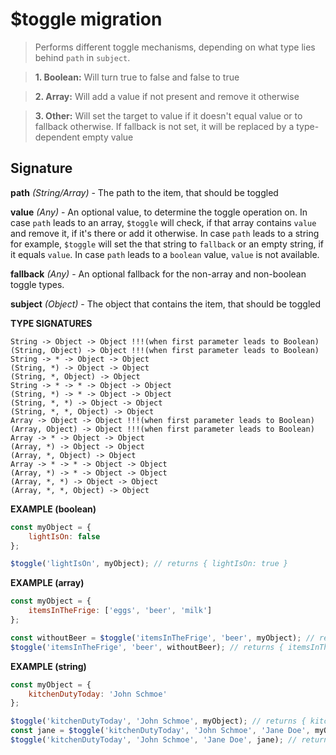 # $toggle migration


> Performs different toggle mechanisms, depending on what type lies behind
> `path` in `subject`.

> **1. Boolean:** Will turn true to false and false to true

> **2. Array:** Will add a value if not present and remove it otherwise

> **3. Other:** Will set the target to value if it doesn't equal value or to fallback otherwise. If fallback is not set,
>           it will be replaced by a type-dependent empty value


## Signature

**path** *(String/Array)* - The path to the item, that should be toggled

**value** *(Any)* - An optional value, to determine the toggle operation on. In case `path` leads to an array, `$toggle` will check, if that array contains `value` and remove it, if it's there or add it otherwise. In case `path` leads to a string for example, `$toggle` will set the that string to `fallback` or an empty string, if it equals `value`. In case `path` leads to a `boolean` value, `value` is not available.

**fallback** *(Any)* - An optional fallback for the non-array and non-boolean toggle types.

**subject** *(Object)* - The object that contains the item, that should be toggled

**TYPE SIGNATURES**
```
String -> Object -> Object !!!(when first parameter leads to Boolean)
(String, Object) -> Object !!!(when first parameter leads to Boolean)
String -> * -> Object -> Object
(String, *) -> Object -> Object
(String, *, Object) -> Object
String -> * -> * -> Object -> Object
(String, *) -> * -> Object -> Object
(String, *, *) -> Object -> Object
(String, *, *, Object) -> Object
Array -> Object -> Object !!!(when first parameter leads to Boolean)
(Array, Object) -> Object !!!(when first parameter leads to Boolean)
Array -> * -> Object -> Object
(Array, *) -> Object -> Object
(Array, *, Object) -> Object
Array -> * -> * -> Object -> Object
(Array, *) -> * -> Object -> Object
(Array, *, *) -> Object -> Object
(Array, *, *, Object) -> Object
```

**EXAMPLE (boolean)**
```js
const myObject = {
    lightIsOn: false
};

$toggle('lightIsOn', myObject); // returns { lightIsOn: true }
```

**EXAMPLE (array)**
```js
const myObject = {
    itemsInTheFrige: ['eggs', 'beer', 'milk']
};

const withoutBeer = $toggle('itemsInTheFrige', 'beer', myObject); // returns { itemsInTheFrige: ['eggs', 'milk'] }
$toggle('itemsInTheFrige', 'beer', withoutBeer); // returns { itemsInTheFrige: ['eggs', 'milk', 'beer'] }
```

**EXAMPLE (string)**
```js
const myObject = {
    kitchenDutyToday: 'John Schmoe'
};

$toggle('kitchenDutyToday', 'John Schmoe', myObject); // returns { kitchenDutyToday: '' }
const jane = $toggle('kitchenDutyToday', 'John Schmoe', 'Jane Doe', myObject); // returns { kitchenDutyToday: 'Jane Doe' }
$toggle('kitchenDutyToday', 'John Schmoe', 'Jane Doe', jane); // returns { kitchenDutyToday: 'John Schmoe' }
```
